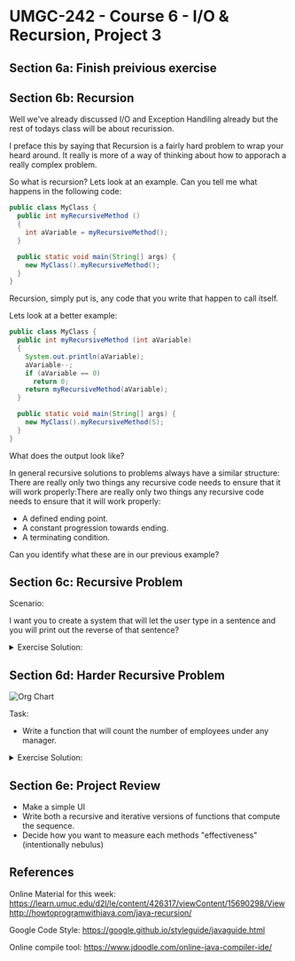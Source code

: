 # UMGC-242 - Course 6 - I/O & Recursion, Project 3

## Section 6a: Finish preivious exercise

## Section 6b: Recursion

Well we've already discussed I/O and Exception Handiling already but the rest of todays class will be about recurission.

I preface this by saying that Recursion is a fairly hard problem to wrap your heard around. It really is more of a way of thinking about how to apporach a really complex problem.

So what is recursion? Lets look at an example. Can you tell me what happens in the following code:

```java
public class MyClass {
  public int myRecursiveMethod ()  
  {  
    int aVariable = myRecursiveMethod();  
  }

  public static void main(String[] args) {
    new MyClass().myRecursiveMethod();
  }
}
```

Recursion, simply put is, any code that you write that happen to call itself. 

Lets look at a better example:
```java
public class MyClass {
  public int myRecursiveMethod (int aVariable)  
  {  
    System.out.println(aVariable);  
    aVariable--;  
    if (aVariable == 0)  
      return 0;  
    return myRecursiveMethod(aVariable);  
  } 

  public static void main(String[] args) {
    new MyClass().myRecursiveMethod(5);
  }
}
```

What does the output look like?

In general recursive solutions to problems always have a similar structure:
There are really only two things any recursive code needs to ensure that it will work properly:There are really only two things any recursive code needs to ensure that it will work properly:
- A defined ending point.
- A constant progression towards ending.
- A terminating condition.

Can you identify what these are in our previous example?

## Section 6c: Recursive Problem

Scenario:

I want you to create a system that will let the user type in a sentence and you will print out the reverse of that sentence?

<details>
  <summary>Exercise Solution:</summary>
  
```java
//Reverse.java
import java.util.*;
class Reverse {
   public static void recursiveReverse(Scanner in)  {
      String word = in.next();
      if (in.hasNext())  
         recursiveReverse(in);
      System.out.print(word + " ");
   }
   public static void main(String args[]) {
      Scanner stdin = new Scanner(System.in);
      recursiveReverse(stdin);
   }
}
```
</details>

## Section 6d: Harder Recursive Problem

![Org Chart](https://community.topcoder.com/i/education/hierarchy2.PNG)

Task:
- Write a function that will count the number of employees under any manager.

<details>
  <summary>Exercise Solution:</summary>
  
```java
PSEDUOCODE
public int countEmployeesUnder(String employeeName)
{
    declare variable counter
    counter = 0
    for each person in employeeDatabase
    {
        if(person.manager == employeeName)
        {
            counter = counter + 1
            counter = counter + countEmployeesUnder(person.name)
        }
    }
    return counter
}
```
</details>

## Section 6e: Project Review
- Make a simple UI
- Write both a recursive and iterative versions of functions that compute the sequence.
- Decide how you want to measure each methods "effectiveness" (intentionally nebulus)

## References
Online Material for this week:
https://learn.umuc.edu/d2l/le/content/426317/viewContent/15690298/View
http://howtoprogramwithjava.com/java-recursion/

Google Code Style: 
https://google.github.io/styleguide/javaguide.html

Online compile tool:
https://www.jdoodle.com/online-java-compiler-ide/

